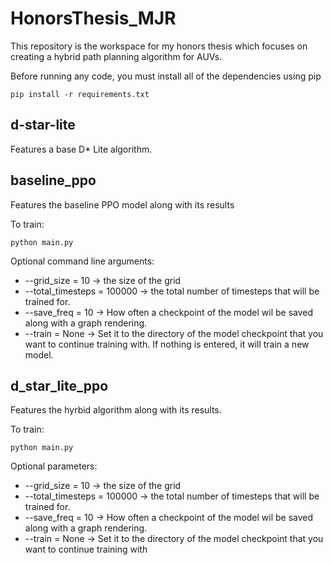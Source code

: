 # HonorsThesis_MJR
This repository is the workspace for my honors thesis which focuses on creating a hybrid path planning algorithm for AUVs.

Before running any code, you must install all of the dependencies using pip
```console
pip install -r requirements.txt
```

## d-star-lite
Features a base D* Lite algorithm.

## baseline_ppo
Features the baseline PPO model along with its results

To train: 
```console
python main.py
```
Optional command line arguments:
- --grid_size = 10 -> the size of the grid 
- --total_timesteps = 100000 -> the total number of timesteps that will be trained for.
- --save_freq = 10 -> How often a checkpoint of the model wil be saved along with a graph rendering.
- --train = None -> Set it to the directory of the model checkpoint that you want to continue training with. If nothing is entered, it will train a new model.
## d_star_lite_ppo
Features the hyrbid algorithm along with its results.

To train: 
```console
python main.py
```
Optional parameters:
- --grid_size = 10 -> the size of the grid 
- --total_timesteps = 100000 -> the total number of timesteps that will be trained for.
- --save_freq = 10 -> How often a checkpoint of the model wil be saved along with a graph rendering.
- --train = None -> Set it to the directory of the model checkpoint that you want to continue training with
